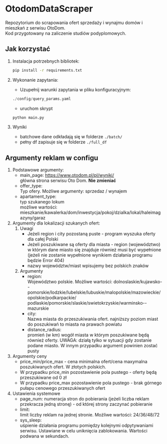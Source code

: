 # OtodomDataScraper

Repozytorium do scrapowania ofert sprzedaży i wynajmu domów i mieszkań z serwisu OtoDom.  
Kod przygotowany na zaliczenie studiów podyplomowych.

## Jak korzystać

1. Instalacja potrzebnych bibliotek:

    ```bash
    pip install -r requirements.txt
    ```

2. Wykonanie zapytania:
    - Uzupełnij warunki zapytania w pliku konfiguracyjnym:

    ```python
    ./config/query_params.yaml
    ```

    - uruchom skrypt

    ```bash
    python main.py
    ```

3. Wyniki
    - batchowe dane odkładają się w folderze `./batch/`
    - pełny df zapisuje się w folderze `./full_df`

## Argumenty reklam w configu

1. Podstawowe argumenty:
    - main_page: <https://www.otodom.pl/pl/wyniki/>  
        główna strona serwisu Oto Dom. **Nie zmieniać**
    - offer_type:  
        Typ ofery. Możliwe argumenty: sprzedaz / wynajem
    - apartament_type:  
        typ szukanego lokum  
        możliwe wartości: mieszkanie/kawalerka/dom/inwestycja/pokoj/dzialka/lokal/haleimagazyny/garaz  
2. Argumenty dla lokalizacji szukanych ofert:  
    1. Uwagi
        - Jeżeli region i city pozostaną puste - program wyszuka oferty dla całej Polski
        - Jeżeli poszukiwane są oferty dla miasta - region (województwo) w którym dane miasto się znajduje również musi być wypełnione
            (jeżeli nie zostanie wypełnione wynikiem działania programu będzie Error 404)
        - nazwy województw/miast wpisujemy bez polskich znaków  
    2. Argumenty
        - region:  
            Województwo polskie. Możliwe wartości:
            dolnoslaskie/kujawsko--pomorskie/lodzkie/lubelskie/lubuskie/malopolskie/mazowieckie/opolskie/podkarpackie/
            podlaskie/pomorskie/slaskie/swietokrzyskie/warminsko--mazurskie
        - city:  
            Nazwa miasta do przeszukiwania ofert. najniższy poziom miast do poszukiwań to miasta na prawach powiatu
        - distance_radius:  
            promień (w km) wogół miasta w którym poszukiwane będą również oferty.
            UWAGA: działą tylko w sytuacji gdy zostanie podane miasto. W innym przypadku argument powinien zostać pusty
3. Argumenty ceny
    - price_min/price_max - cena minimalna ofert/cena maxymalna poszukiwanych ofert. W złotych polskich.
    - W przypadku price_min pozostawienie pola pustego - oferty będą przeszukiwane od 0 zł
    - W przypadku price_max pozostawienie pola pustego - brak górnego pułapu cenowego przeszukiwanych ofert
4. Ustawienia systemowe
    - page_num:
        numeracja stron do pobierania (jeżeli liczba reklam przekracza jedną stronę) - od której strony zaczynać pobieranie
    - limit:  
        limit liczby reklam na jednej stronie. Możliwe wartości: 24/36/48/72
    - sys_sleep:  
        uśpienie działania programu pomiędzy kolejnymi odpytywaniami serwisu. Ustawiane w celu uniknięcia zablokowania.
        Wartości podwana w sekundach.
